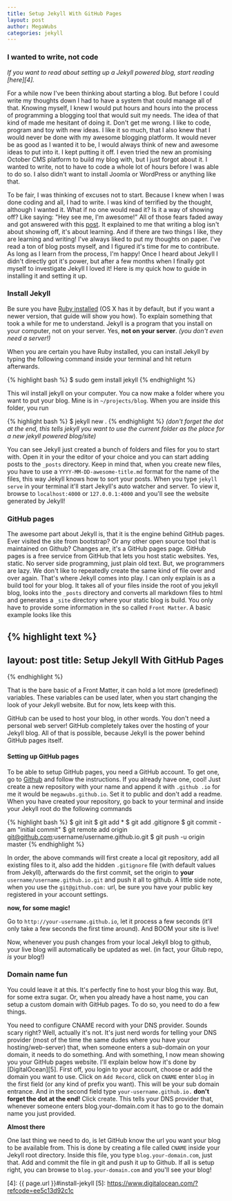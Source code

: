 ```yaml
---
title: Setup Jekyll With GitHub Pages
layout: post
author: MegaWubs
categories: jekyll
---
```


### I wanted to write, not code

*If you want to read about setting up a Jekyll powered blog, start reading [here][4].*

For a while now I've been thinking about starting a blog. But before I could write my thoughts down I had to have a 
system that could manage all of that. Knowing myself, I knew I would put hours and hours into the process of 
programming a blogging tool that would suit my needs. The idea of that kind of made me hesitant of doing it. Don't 
get me wrong. I like to code, program and toy with new ideas. I like it so much, that I also knew that I would never 
be done with my awesome blogging platform. It would never be as good as I wanted it to be, I would always think of new 
and awesome ideas to put into it. I kept putting it off. I even tried the new an promising October CMS platform 
to build my blog with, but I just forgot about  it. I wanted to write, not to have to code a whole lot of hours
before I was able to do so. I also didn't want to install Joomla or WordPress or anything like that. 
 

To be fair, I was thinking of excuses not to start. Because I knew when I was done coding and all, I had to 
write. I was kind of terrified by the thought, although I wanted it. What if no one would read it? Is it a way of showing
off? Like saying: "Hey see me, I'm awesome!"  All of those fears faded away and got answered with 
this [post][1]. It explained to me that writing a blog isn't about showing off, it's about learning. And if there 
are two things I like, they are learning and writing! I've always liked to put my thoughts on paper. 
I've read a ton of blog posts myself, and I figured it's time for me to contribute. As long as
I learn from the process, I'm happy! Once I heard about Jekyll I didn't directly got it's power, but after a few 
months when I finally got myself to investigate Jekyll I loved it! Here is my quick how to guide in installing it and
setting it up.
   
### Install Jekyll
Be sure you have [Ruby installed][2] (OS X has it by default, but if you want a newer version, that guide will show 
you how). To explain something that took a while for me to understand. Jekyll is a program that you install on your 
computer, not on your server. Yes, __not on your server__. _(you don't even need a server!)_

When you are certain you have Ruby installed, you can install Jekyll by typing the following command inside 
your terminal and hit return afterwards.

{% highlight bash %}
$ sudo gem install jekyll
{% endhighlight %}

This wil install jekyll on your computer. You ca now make a folder where you want to put your blog. Mine is in 
`~/projects/blog`. When you are inside this folder, you run

{% highlight bash %}
$ jekyll new .
{% endhighlight %}
_(don't forget the dot at the end, this tells jekyll you want to use the current folder as the place for a new jekyll 
powered blog/site)_

You can see Jekyll just created a bunch of folders and files for you to start with. Open it in your the editor of 
your choice and you can start adding posts to the `_posts` directory. Keep in mind that, when you create new files, you 
have to use a `YYYY-MM-DD-awesome-title.md` format for the name of the files, this way Jekyll knows how to sort your 
posts. When you type `jekyll serve` in your terminal it'll start Jekyll's auto watcher and server. To view it, browse
to `localhost:4000` or `127.0.0.1:4000` and you'll see the website generated by Jekyll! 

### GitHub pages

The awesome part about Jekyll is, that it is the engine behind GitHub pages. Ever visited the site from bootstrap? Or
any other open source tool that is maintained on Github? Changes are, it's a GitHub pages page. GitHub pages is a 
free service from GitHub that lets you host static websites. Yes, static. No server side programming, just plain old
text. But, we programmers are lazy. We don't like to repeatedly create the same kind of file over and over again. 
That's where Jekyll comes into play. I can only explain is as a build tool for your blog. It takes all of your files 
inside the root of you jekyll blog, looks into the `_posts` directory and converts all markdown files to html and 
generates a `_site` directory where your static blog is build. You only have to provide some information in the so 
called `Front Matter`. A basic example looks like this

{% highlight text %}
---
layout: post
title: Setup Jekyll With GitHub Pages
---
{% endhighlight %}



That is the bare basic of a Front Matter, it can hold a lot more (predefined) variables. These variables can 
be used later, when you start changing the look of your Jekyll website. But for now, lets keep with this.

GitHub can be used to host your blog, in other words. You don't need a personal web server! GitHub completely 
takes over the hosting of your Jekyll blog. All of that is possible, because Jekyll is the power behind GitHub pages 
itself.
 
#### Setting up GitHub pages
 
 To be able to setup GitHub pages, you need a GitHub account. To get one, go to [Github][3] and follow the 
 instructions. If you already have one, cool! Just create a new repository with your name and append it with `.github
 .io` for me it would be `megawubs.github.io`. Set it to public and don't add a readme. When you have created your 
 repository, go back to your terminal and inside your Jekyll root do the following commands
 
{% highlight bash %}
$ git init
$ git add *
$ git add .gitignore
$ git commit -am "initial commit"
$ git remote add origin git@github.com:username/username.github.io.git
$ git push -u origin master
{% endhighlight %}
 
 In order, the above commands will first create a local git repository, add all existing files to it, also add the 
 hidden `.gitignore` file (with default values from Jekyll), afterwards do the first commit, set the origin to 
 __your__  `username/username.github.io.git` and push it all to github. A little side note, when you use the 
 `git@github.com:` url, be sure you have your public key registered in your account settings.
 
 __now, for some magic!__
 
 Go to `http://your-username.github.io`, let it process a few seconds (it'll only take a few seconds the first time 
 around). And BOOM your site is live!
 
 Now, whenever you push changes from your local Jekyll blog to github, your live blog will automatically be updated 
 as wel. (in fact, your Gitub repo, _is_ your blog!)
 
### Domain name fun

You could leave it at this. It's perfectly fine to host your blog this way. But, for some extra sugar. Or, 
when you already have a host name, you can setup a custom domain with GitHub pages. To do so, you need to do a few 
things.

You need to configure CNAME record with your DNS provider. Sounds scary right? Well, actually it's not. It's just 
nerd words for telling your DNS provider (most of the time the same dudes where you have your hosting/web-server) 
that, when someone enters a sub-domain on your domain, it needs to do something. And with something, I now mean 
showing you your GitHub pages website. I'll explain below how it's done by [DigitalOcean][5]. First off, you login to 
your account, choose or add the domain you want to use. Click on `Add Record`, click on `CNAME` enter `blog` in the 
first field (or any kind of prefix you want). This will be your sub domain entrance. And in the second field type
`your-username.github.io.` __don't forget the dot at the end!__ Click create. This tells your DNS provider that, 
whenever someone enters blog.your-domain.com it has to go to the domain name you just provided.
   
__Almost there__

One last thing we need to do, is let GitHub know the url you want your blog to be available from. This is done by 
creating a file called `CNAME` inside your Jekyll root directory. Inside this file, you type `blog.your-domain.com`, 
just that. Add and commit the file in git and push it up to Github. If all is setup right, you can browse to `blog.your-domain.com` and you'll see your blog!
 
 
 [1]: https://sites.google.com/site/steveyegge2/you-should-write-blogs
 [2]: https://www.ruby-lang.org/en/documentation/installation/
 [3]: https://github.com/
 [4]: {{ page.url }}#install-jekyll
 [5]: https://www.digitalocean.com/?refcode=ee5c13d92c1c
 